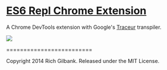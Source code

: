 [ES6 Repl Chrome Extension](https://chrome.google.com/webstore/detail/es6-repl/alploljligeomonipppgaahpkenfnfkn)
=========================

A Chrome DevTools extension with Google's [Traceur](https://github.com/google/traceur-compiler) transpiler.

![](http://cl.ly/image/013U450S2M1s/es6.jpg)

=========================

Copyright 2014 Rich Gilbank. Released under the MIT License.
